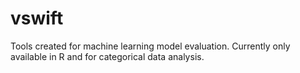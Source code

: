 # vswift
Tools created for machine learning model evaluation. Currently only available in R and for categorical data analysis.
